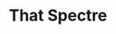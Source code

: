 ---
layout: comic
title: That Spectre
alt: This guy just won&#039;t leave me alone!  Always showing up at the most inopportune moments.
image: spectre.png
comment: [{'date': '15th January 2020, 2:00 PM', 'username': 'bria', 'comment': 'In 2020, comics will be sporadic and poorly made if they happen at all, I&#039;m very busy worrying about death, among other things.'}]
---